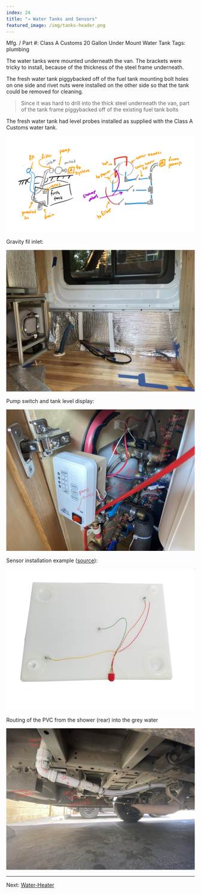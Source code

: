 ```yaml
---
index: 24
title: "→ Water Tanks and Sensors"
featured_image: /img/tanks-header.png
---
```

Mfg. / Part #: Class A Customs 20 Gallon Under Mount Water Tank
Tags: plumbing

The water tanks were mounted underneath the van. The brackets were tricky to install, because of the thickness of the steel frame underneath. 

The fresh water tank piggybacked off of the fuel tank mounting bolt holes on one side and rivet nuts were installed on the other side so that the tank could be removed for cleaning.

> Since it was hard to drill into the thick steel underneath the van, part of the tank frame piggybacked off of the existing fuel tank bolts

The fresh water tank had level probes installed as supplied with the Class A Customs water tank. 

![tanks-header](img/tanks-header.png)

Gravity fil inlet:

![IMG_2351](img/IMG_2351.jpg)

Pump switch and tank level display:

![pumps-header-2](img/pumps-header-2.jpeg)

Sensor installation example ([source](https://www.classacustoms.com/KIB-Water-Tank-Monitor-Installation-and-Water-Tank-Probes_b_19.html)):

![tank-sensors](img/tank-sensors.png)

Routing of the PVC from the shower (rear) into the grey water 

![IMG_4916](img/IMG_4916.jpg)

---

Next: [Water-Heater](Water-Heater)
